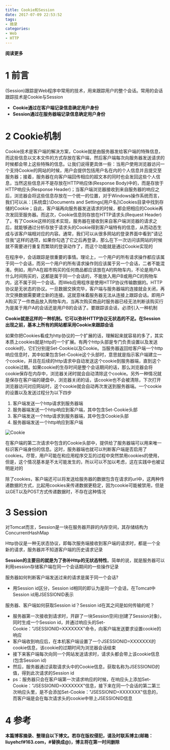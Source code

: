 ```yaml
---
title: Cookie和Session
date: 2017-07-09 22:53:52
tags: 
- 摘录
categories: 
- Web
- HTTP
---
```


__阅读更多__

<!--more-->

# 1 前言

(Session)跟踪是Web程序中常用的技术，用来跟踪用户的整个会话。常用的会话跟踪技术是Cookie与Session

* __Cookie通过在客户端记录信息确定用户身份__
* __Session通过在服务器端记录信息确定用户身份__

# 2 Cookie机制

Cookie技术是客户端的解决方案，Cookie就是由服务器发给客户端的特殊信息，而这些信息以文本文件的方式存放在客户端，然后客户端每次向服务器发送请求的时候都会带上这些特殊的信息。让我们说得更具体一些：当用户使用浏览器访问一个支持Cookie的网站的时候，用户会提供包括用户名在内的个人信息并且提交至服务器；接着，服务器在向客户端回传相应的超文本的同时也会发回这些个人信息，当然这些信息并不是存放在HTTP响应体(Response Body)中的，而是存放于HTTP响应头(Response Header)；当客户端浏览器接收到来自服务器的响应之后，浏览器会将这些信息存放在一个统一的位置，对于Windows操作系统而言，我们可以从：[系统盘]:\Documents and Settings[用户名]\Cookies目录中找到存储的Cookie；自此，客户端再向服务器发送请求的时候，都会把相应的Cookie再次发回至服务器。而这次，Cookie信息则存放在HTTP请求头(Request Header)了。有了Cookie这样的技术实现，服务器在接收到来自客户端浏览器的请求之后，就能够通过分析存放于请求头的Cookie得到客户端特有的信息，从而动态生成与该客户端相对应的内容。通常，我们可以从很多网站的登录界面中看到"请记住我"这样的选项，如果你勾选了它之后再登录，那么在下一次访问该网站的时候就不需要进行重复而繁琐的登录动作了，而这个功能就是通过Cookie实现的

在程序中，会话跟踪是很重要的事情。理论上，一个用户的所有请求操作都应该属于同一个会话，而另一个用户的所有请求操作则应该属于另一个会话，二者不能混淆。例如，用户A在超市购买的任何商品都应该放在A的购物车内，不论是用户A什么时间购买的，这都是属于同一个会话的，不能放入用户B或用户C的购物车内，这不属于同一个会话。而Web应用程序是使用HTTP协议传输数据的。HTTP协议是无状态的协议。一旦数据交换完毕，客户端与服务器端的连接就会关闭，再次交换数据需要建立新的连接。这就意味着服务器无法从连接上跟踪会话。即用户A购买了一件商品放入购物车内，当再次购买商品时服务器已经无法判断该购买行为是属于用户A的会话还是用户B的会话了。要跟踪该会话，必须引入一种机制

__Cookie就是这样的一种机制。它可以弥补HTTP协议无状态的不足。在Session出现之前，基本上所有的网站都采用Cookie来跟踪会话__

如果你把Cookies看成为http协议的一个扩展的话，理解起来就容易的多了，其实本质上cookies就是http的一个扩展。有两个http头部是专门负责设置以及发送cookie的，它们分别是Set-Cookie以及Cookie。当服务器返回给客户端一个http响应信息时，其中如果包含Set-Cookie这个头部时，意思就是指示客户端建立一个cookie，并且在后续的http请求中自动发送这个cookie到服务器端，直到这个cookie过期。如果cookie的生存时间是整个会话期间的话，那么浏览器会将cookie保存在内存中，浏览器关闭时就会自动清除这个cookie。另外一种情况就是保存在客户端的硬盘中，浏览器关闭的话，该cookie也不会被清除，下次打开浏览器访问对应网站时，这个cookie就会自动再次发送到服务器端。一个cookie的设置以及发送过程分为以下四步

1. 客户端发送一个http请求到服务器端
1. 服务器端发送一个http响应到客户端，其中包含Set-Cookie头部
1. 客户端发送一个http请求到服务器端，其中包含Cookie头部
1. 服务器端发送一个http响应到客户端

![Cookie](/images/Cookie和Session/Cookie.png)

在客户端的第二次请求中包含的Cookie头部中，提供给了服务器端可以用来唯一标识客户端身份的信息。这时，服务器端也就可以判断客户端是否启用了cookies。尽管，用户可能在和应用程序交互的过程中突然禁用cookies的使用，但是，这个情况基本是不太可能发生的，所以可以不加以考虑，这在实践中也被证明是对的

除了cookies，客户端还可以将发送给服务器的数据包含在请求的url中，这两种传递数据的方式，比起用cookies来传递数据更稳定，因为cookie可能被禁用，但是以GET以及POST方式传递数据时，不存在这种情况

# 3 Session

对Tomcat而言，Session是一块在服务器开辟的内存空间，其存储结构为ConcurrentHashMap

Http协议是一种无状态协议，即每次服务端接收到客户端的请求时，都是一个全新的请求，服务器并不知道客户端的历史请求记录

__Session的主要目的就是为了弥补Http的无状态特性__。简单的说，就是服务器可以利用session存储客户端在同一个会话期间的一些操作记录

服务器如何判断客户端发送过来的请求是属于同一个会话?

* 用Session id区分，Session id相同的即认为是同一个会话，在Tomcat中Session id用JSESSIONID表示

服务器、客户端如何获取Session id？Session id在其之间是如何传输的呢？

* 服务器第一次接收到请求时，开辟了一块Session空间(创建了Session对象)，同时生成一个Session id，并通过响应头的Set-Cookie："JSESSIONID=XXXXXXX"命令，向客户端发送要求设置cookie的响应
* 客户端收到响应后，在本机客户端设置了一个JSESSIONID=XXXXXXX的cookie信息，该cookie的过期时间为浏览器会话结束
* 接下来客户端每次向同一个网站发送请求时，请求头都会带上该cookie信息(包含Session id)
* 然后，服务器通过读取请求头中的Cookie信息，获取名称为JSESSIONID的值，得到此次请求的Session id
* ps：服务器只会在客户端第一次请求响应的时候，在响应头上添加Set-Cookie："JSESSIONID=XXXXXXX"信息，接下来在同一个会话的第二第三次响应头里，是不会添加Set-Cookie："JSESSIONID=XXXXXXX"信息的，而客户端是会在每次请求头的cookie中带上JSESSIONID信息

# 4 参考

__本篇博客摘录、整理自以下博文。若存在版权侵犯，请及时联系博主(邮箱：liuyehcf#163.com，#替换成@)，博主将在第一时间删除__
